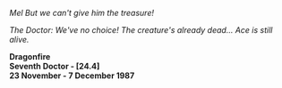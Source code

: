 _Mel_ _But we can't give him the treasure!_

_The Doctor:_ _We've no choice! The creature's already dead... Ace is still alive._

**Dragonfire  
Seventh Doctor - [24.4]  
23 November - 7 December 1987**